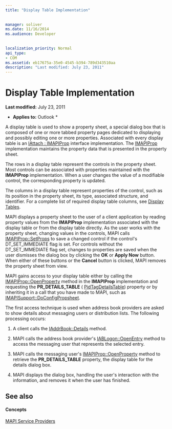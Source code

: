 ```yaml
---
title: "Display Table Implementation"
 
 
manager: soliver
ms.date: 11/16/2014
ms.audience: Developer
 
 
localization_priority: Normal
api_type:
- COM
ms.assetid: eb17675a-35e0-4545-b394-789d343510aa
description: "Last modified: July 23, 2011"
---
```


# Display Table Implementation

 **Last modified:** July 23, 2011 
  
 * **Applies to:** Outlook * 
  
A display table is used to show a property sheet, a special dialog box that is composed of one or more tabbed property pages dedicated to displaying and possibly editing one or more properties. Associated with every display table is an [IAttach : IMAPIProp](iattachimapiprop.md) interface implementation. The [IMAPIProp](imapipropiunknown.md) implementation maintains the property data that is presented in the property sheet. 
  
The rows in a display table represent the controls in the property sheet. Most controls can be associated with properties maintained with the **IMAPIProp** implementation. When a user changes the value of a modifiable control, the corresponding property is updated. 
  
The columns in a display table represent properties of the control, such as its position in the property sheet, its type, associated structure, and identifier. For a complete list of required display table columns, see [Display Tables](display-tables.md).
  
MAPI displays a property sheet to the user of a client application by reading property values from the **IMAPIProp** implementation associated with the display table or from the display table directly. As the user works with the property sheet, changing values in the controls, MAPI calls [IMAPIProp::SetProps](imapiprop-setprops.md) to save a changed control if the control's DT_SET_IMMEDIATE flag is set. For controls without the DT_SET_IMMEDIATE flag set, changes to properties are saved when the user dismisses the dialog box by clicking the **OK** or **Apply Now** button. When either of these buttons or the **Cancel** button is clicked, MAPI removes the property sheet from view. 
  
MAPI gains access to your display table either by calling the [IMAPIProp::OpenProperty](imapiprop-openproperty.md) method in the **IMAPIProp** implementation and requesting the **PR_DETAILS_TABLE** ( [PidTagDetailsTable](pidtagdetailstable-canonical-property.md)) property or by inheriting it in a call that you have made to MAPI, such as [IMAPISupport::DoConfigPropsheet](imapisupport-doconfigpropsheet.md).
  
The first access technique is used when address book providers are asked to show details about messaging users or distribution lists. The following processing occurs:
  
1. A client calls the [IAddrBook::Details](iaddrbook-details.md) method. 
    
2. MAPI calls the address book provider's [IABLogon::OpenEntry](iablogon-openentry.md) method to access the messaging user that represents the selected entry. 
    
3. MAPI calls the messaging user's [IMAPIProp::OpenProperty](imapiprop-openproperty.md) method to retrieve the **PR_DETAILS_TABLE** property, the display table for the details dialog box. 
    
4. MAPI displays the dialog box, handling the user's interaction with the information, and removes it when the user has finished. 
    
## See also

#### Concepts

[MAPI Service Providers](mapi-service-providers.md)

